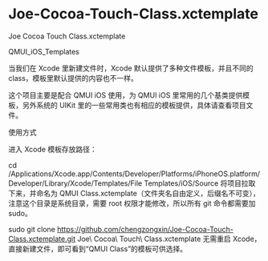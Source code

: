 # Joe-Cocoa-Touch-Class.xctemplate
Joe Cocoa Touch Class.xctemplate


QMUI_iOS_Templates

当我们在 Xcode 里新建文件时，Xcode 默认提供了多种文件模板，并且不同的 class，模板里默认提供的内容也不一样。

这个项目主要是配合 QMUI iOS 使用，为 QMUI iOS 里常用的几个基类提供模板，另外系统的 UIKit 里的一些常用类也有相应的模板提供，具体请查看项目文件。

使用方式

进入 Xcode 模板存放路径：

cd /Applications/Xcode.app/Contents/Developer/Platforms/iPhoneOS.platform/Developer/Library/Xcode/Templates/File Templates/iOS/Source
将项目拉取下来，并命名为 QMUI Class.xctemplate（文件夹名自由定义，后缀名不可变），注意这个目录是系统目录，需要 root 权限才能修改，所以所有 git 命令都需要加 sudo。

sudo git clone https://github.com/chengzongxin/Joe-Cocoa-Touch-Class.xctemplate.git Joe\ Cocoa\ Touch\ Class.xctemplate
无需重启 Xcode，直接新建文件，即可看到“QMUI Class”的模板可供选择。
